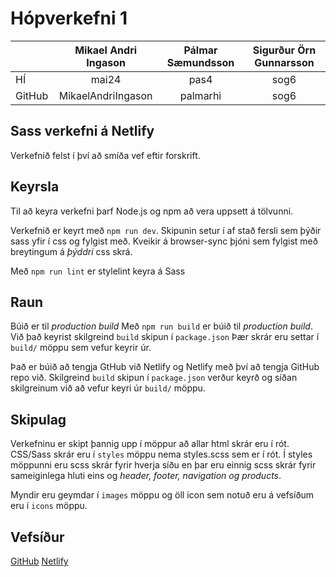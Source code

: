 # Hópverkefni 1


|   | Mikael Andri Ingason |Pálmar Sæmundsson |Sigurður Örn Gunnarsson |
| ------------- |:-------------:|:-------------:|:-------------:|
| HÍ     | mai24    |pas4     |sog6     |
| GitHub     |  MikaelAndriIngason    |palmarhi    |sog6    |



## Sass verkefni á Netlify

Verkefnið felst í því að smíða vef eftir forskrift.

## Keyrsla

Til að keyra verkefni þarf Node.js og npm að vera uppsett á tölvunni. 

Verkefnið er keyrt með `npm run dev`. Skipunin setur í af stað fersli sem þýðir sass yfir í css og fylgist með. Kveikir á browser-sync þjóni sem fylgist með breytingum á _þýddri_ css skrá.

Með `npm run lint` er stylelint keyra á Sass

## Raun

Búið er til _production build_ Með `npm run build` er búið til _production build_. Við það keyrist skilgreind `build` skipun í `package.json` Þær skrár eru settar í `build/` möppu sem vefur keyrir úr.

Það er búið að tengja GtHub við Netlify og Netlify með því að tengja GitHub repo við. Skilgreind `build` skipun í `package.json` verður keyrð og síðan skilgreinum við að vefur keyri úr `build/` möppu.

## Skipulag

Verkefninu er skipt þannig upp í möppur að allar html skrár eru í rót. CSS/Sass skrár eru í `styles` möppu nema styles.scss sem er í rót. Í styles möppunni eru scss skrár fyrir hverja síðu en þar eru einnig scss skrár fyrir sameiginlega hluti eins og _header, footer, navigation og products_.

Myndir eru geymdar í `images` möppu og öll icon sem notuð eru á vefsíðum eru í `icons` möppu.

## Vefsíður

[GitHub](https://github.com/palmarhi/hopverkefni1)
[Netlify](https://festive-hoover-5471f6.netlify.app)

